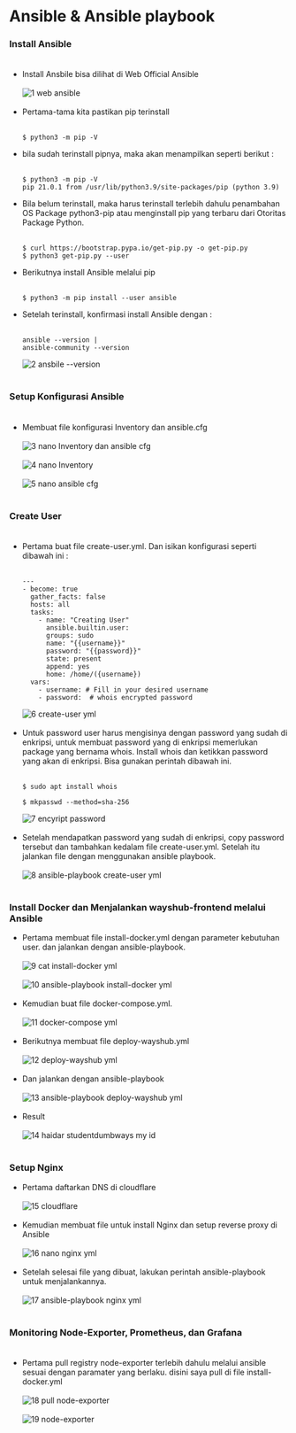 # Ansible & Ansible playbook

### Install Ansible <br><br>
- Install Ansbile bisa dilihat di Web Official Ansible<br><br>![1  web ansible](https://github.com/darblietz/devops17-dw--M-Yusuf-Haidar-/assets/98991080/e35acf78-a85d-4975-a3d1-6ab794608e7d)<br><br>
- Pertama-tama kita pastikan pip terinstall <br><br>
   ```
   $ python3 -m pip -V
   ```
- bila sudah terinstall pipnya, maka akan menampilkan seperti berikut :<br><br>
   ```        
   $ python3 -m pip -V
   pip 21.0.1 from /usr/lib/python3.9/site-packages/pip (python 3.9)
   ```
- Bila belum terinstall, maka harus terinstall terlebih dahulu penambahan OS Package python3-pip atau menginstall pip yang terbaru dari Otoritas Package Python.<br><br>
   ```
   $ curl https://bootstrap.pypa.io/get-pip.py -o get-pip.py
   $ python3 get-pip.py --user
   ```
- Berikutnya install Ansible melalui pip<br><br>
   ```
   $ python3 -m pip install --user ansible
   ```
- Setelah terinstall, konfirmasi install Ansible dengan :<br><br>
   ```
   ansible --version |
   ansible-community --version
   ```
   ![2  ansbile --version](https://github.com/darblietz/devops17-dw--M-Yusuf-Haidar-/assets/98991080/64b6a39b-550b-4ac1-b416-eba07ef0bca2)<br><br>

### Setup Konfigurasi Ansible <br><br>
- Membuat file konfigurasi Inventory dan ansible.cfg<br><br>![3  nano Inventory dan ansible cfg](https://github.com/darblietz/devops17-dw--M-Yusuf-Haidar-/assets/98991080/eae065ba-0d57-43fe-a5da-06fae45251e6)<br><br>![4  nano Inventory](https://github.com/darblietz/devops17-dw--M-Yusuf-Haidar-/assets/98991080/86337232-71c4-4cc3-883f-a6e4f765ae33)<br><br>![5  nano ansible cfg](https://github.com/darblietz/devops17-dw--M-Yusuf-Haidar-/assets/98991080/3fae3fa3-e217-41b0-acb6-b707b36d847d)<br><br>
### Create User <br><br>
- Pertama buat file create-user.yml. Dan isikan konfigurasi seperti dibawah ini :<br><br>
  ```
  ---
  - become: true
    gather_facts: false
    hosts: all
    tasks:
      - name: "Creating User"
        ansible.builtin.user:
        groups: sudo
        name: "{{username}}"
        password: "{{password}}"
        state: present
        append: yes
        home: /home/({username})
    vars:
      - username: # Fill in your desired username
      - password:  # whois encrypted password
  ```
  ![6  create-user yml](https://github.com/darblietz/devops17-dw--M-Yusuf-Haidar-/assets/98991080/03e387f4-c79f-4c5e-a63c-4b024f4619f0)<br><br>
- Untuk password user harus mengisinya dengan password yang sudah di enkripsi, untuk membuat password yang di enkripsi memerlukan package yang bernama whois. Install whois dan ketikkan password yang akan di enkripsi. Bisa gunakan perintah dibawah ini.<br><br>
  ```
  $ sudo apt install whois
  ```
  ```
  $ mkpasswd --method=sha-256
  ```
  ![7  encyript password](https://github.com/darblietz/devops17-dw--M-Yusuf-Haidar-/assets/98991080/8a288363-4a7a-4d52-966c-f6a2f4b3ddb7)<br><br>
- Setelah mendapatkan password yang sudah di enkripsi, copy password tersebut dan tambahkan kedalam file create-user.yml. Setelah itu jalankan file dengan menggunakan ansible playbook.<br><br>![8  ansible-playbook create-user yml](https://github.com/darblietz/devops17-dw--M-Yusuf-Haidar-/assets/98991080/22989726-9309-435a-9ce9-3ae000cb7f36)<br><br>

### Install Docker dan Menjalankan wayshub-frontend melalui Ansible
- Pertama membuat file install-docker.yml dengan parameter kebutuhan user. dan jalankan dengan ansible-playbook.<br><br>![9  cat install-docker yml](https://github.com/darblietz/devops17-dw--M-Yusuf-Haidar-/assets/98991080/c6c343d6-5e6e-4b6f-adde-94dc3edc7917)<br><br>![10  ansible-playbook install-docker yml](https://github.com/darblietz/devops17-dw--M-Yusuf-Haidar-/assets/98991080/041f84ed-2507-4dfc-8c1a-24413b730676)<br><br>
- Kemudian buat file docker-compose.yml.<br><br>![11  docker-compose yml](https://github.com/darblietz/devops17-dw--M-Yusuf-Haidar-/assets/98991080/ea05d08c-c81b-4201-9584-8dad36796c94)<br><br>
- Berikutnya membuat file deploy-wayshub.yml<br><br>![12  deploy-wayshub yml](https://github.com/darblietz/devops17-dw--M-Yusuf-Haidar-/assets/98991080/dd78f25b-4b3f-40f9-bab0-f15b6f85e710)<br><br>
- Dan jalankan dengan ansible-playbook<br><br>![13  ansible-playbook deploy-wayshub yml](https://github.com/darblietz/devops17-dw--M-Yusuf-Haidar-/assets/98991080/48ea747b-f3d9-48bf-a60e-943fb401e9e5)<br><br>
- Result<br><br>![14  haidar studentdumbways my id](https://github.com/darblietz/devops17-dw--M-Yusuf-Haidar-/assets/98991080/8a3cb192-f135-4300-984f-9149e81b30de)<br><br>

### Setup Nginx 
- Pertama daftarkan DNS di cloudflare<br><br>![15  cloudflare](https://github.com/darblietz/devops17-dw--M-Yusuf-Haidar-/assets/98991080/3e641068-1e23-44d2-99fc-3eb56508f4e2)<br><br>
- Kemudian membuat file untuk install Nginx dan setup reverse proxy di Ansible<br><br>![16  nano nginx yml](https://github.com/darblietz/devops17-dw--M-Yusuf-Haidar-/assets/98991080/18f0098a-e234-42e7-ad3e-043993a1ccea)<br><br>
- Setelah selesai file yang dibuat, lakukan perintah ansible-playbook untuk menjalankannya.<br><br>![17  ansible-playbook nginx yml](https://github.com/darblietz/devops17-dw--M-Yusuf-Haidar-/assets/98991080/8a55cde9-34e5-4d9a-947e-78fcb7d674a8)<br><br>

### Monitoring Node-Exporter, Prometheus, dan Grafana<br><br>
- Pertama pull registry node-exporter terlebih dahulu melalui ansible sesuai dengan paramater yang berlaku. disini saya pull di file install-docker.yml<br><br>![18  pull node-exporter](https://github.com/darblietz/devops17-dw--M-Yusuf-Haidar-/assets/98991080/ec6eab8e-c18d-4eab-b57c-2fcded6b860b)<br><br>![19  node-exporter](https://github.com/darblietz/devops17-dw--M-Yusuf-Haidar-/assets/98991080/ee12d51d-0936-44e6-b3bb-15da250690a8)<br><br>
  




















































































